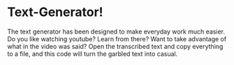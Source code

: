 # Text-Generator!
The text generator has been designed to make everyday work much easier. Do you like watching youtube? Learn from there? Want to take advantage of what in the video was said? Open the transcribed text and copy everything to a file, and this code will turn the garbled text into casual.
